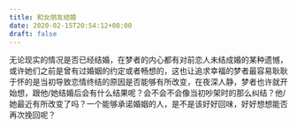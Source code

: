 ```yaml
---
title: 和女朋友结婚
date: 2020-02-15T20:54:12+08:00
draft: false
---
```


无论现实的情况是否已经结婚，在梦者的内心都有对前恋人未结成婚的某种遗憾，或许她们之前是曾有过婚姻的约定或者畅想的，这也让追求幸福的梦者最容易耿耿于怀的是当初导致恋情终结的原因是否能够有所改变，在夜深人静，梦者也许就开始想，跟他/她结婚后会有什么结果呢？会不会不会像当初吵架时的那么纠结？他/她最近有所改变了吗？一个能够承诺婚姻的人，是不是该好好回味，好好想想能否再次挽回呢？